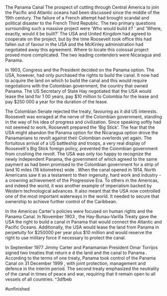 The Panama Canal The prospect of cutting through Central America to join the Pacific and Atlantic oceans had been discussed since the middle of the 19th century. The failure of a French attempt had brought scandal and political disaster to the French Third Republic. The two primary questions surrounding such a massive project were 'Who would build it? ' and 'Where, exactly, would it be built?' The USA and United Kingdom had agreed to cooperate on the project, but by the time Roosevelt took office this had fallen out of favour in the USA and the McKinley administration had negotiated away this agreement. Where to locate this colossal project proved more complicated. The two leading contenders were Nicaragua and Panama.

In 1903, Congress and the President decided on the Panama option. The USA, however, had only purchased the rights to build the canal. It now had to acquire the land on which to build the canal and this would require negotiations with the Colombian government, the country that owned Panama. The US Secretary of State Hay negotiated that the USA would lease the land for 1 00 years, pay $10 million to Colombia for the lease and pay $250 000 a year for the duration of the lease. 

The Colombian Senate rejected the treaty, favouring as it did US interests. Roosevelt was enraged at the nerve of the Colombian government, standing in the way of his idea of progress and civilization. Since speaking softly had not seemed to work, Roosevelt prepared the 'Big Stick'. The fear that the USA might abandon the Panama option for the Nicaragua option drove the Panamanians to revolt against their Colombian overlords yet again. The fortuitous arrival of a US battleship and troops, a very real display of Roosevelt's Big Stick foreign policy, prevented the Colombian government from crushing the revolt. The USA was only too happy to recognize the newly independent Panama, the government of which agreed to the same payment as had been promised to the Colombian government for a strip of land 10 miles (16 kilometres) wide . When the canal opened in 1914, North Americans saw it as a testament to their ingenuity, hard work and industry - a crowning achievement of the Progressive Era. To others in the Americas, and indeed the world, it was another example of imperialism backed by Western technological advances. It also meant that the USA now controlled one of the most important waterways in the world. It needed to secure that ownership to achieve further control of the Caribbean.

In the Americas Carter's policies were focused on human rights and the Panama Canal. In November 1903 , the Hay-Bunau-Varilla Treaty gave the USA the right to build a canal in Panama that would connect the Atlantic and Pacific Oceans. Additionally, the USA would lease the land from Panama in perpetuity for $250000 per year plus $10 million and would reserve the right to use military force if necessary to protect the canal.

In September 1977 Jimmy Carter and Panamanian President Omar Torrijos signed two treaties that return e d the land and the canal to Panama . According to the terms of one treaty, Panama took control of the Panama Canal on 31 December 1999 , with joint protection, management and defence in the interim period. The second treaty emphasized the neutrality of the canal in times of peace and war, requiring that it remain open to all vessels of all countries. ^3dfbeb

#unfinished 